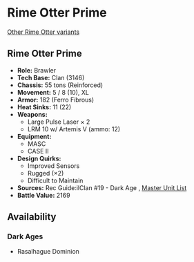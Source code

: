 # Rime Otter Prime 

[Other Rime Otter variants](../rime_otter.md) 

## Rime Otter Prime 

- **Role:** Brawler 
- **Tech Base:** Clan (3146) 
- **Chassis:** 55 tons (Reinforced) 
- **Movement:** 5 / 8 (10), XL 
- **Armor:** 182 (Ferro Fibrous) 
- **Heat Sinks:** 11 (22) 
- **Weapons:** 
  - Large Pulse Laser × 2 
  - LRM 10 w/ Artemis V (ammo: 12) 
- **Equipment:** 
  - MASC 
  - CASE II 
- **Design Quirks:** 
  - Improved Sensors 
  - Rugged (×2) 
  - Difficult to Maintain 
- **Sources:** Rec Guide:ilClan #19 - Dark Age , [Master Unit List](http://masterunitlist.info/Unit/Details/8309/rime-otter-prime) 
- **Battle Value:** 2169 

## Availability 

### Dark Ages 

- Rasalhague Dominion 

